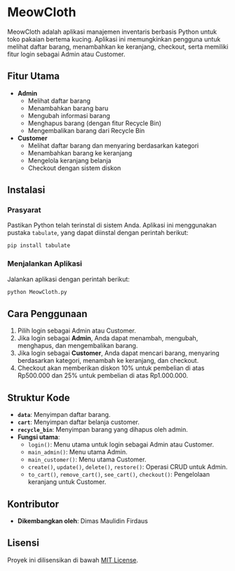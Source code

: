 # MeowCloth

MeowCloth adalah aplikasi manajemen inventaris berbasis Python untuk toko pakaian bertema kucing. Aplikasi ini memungkinkan pengguna untuk melihat daftar barang, menambahkan ke keranjang, checkout, serta memiliki fitur login sebagai Admin atau Customer.

## Fitur Utama
- **Admin**
  - Melihat daftar barang
  - Menambahkan barang baru
  - Mengubah informasi barang
  - Menghapus barang (dengan fitur Recycle Bin)
  - Mengembalikan barang dari Recycle Bin
- **Customer**
  - Melihat daftar barang dan menyaring berdasarkan kategori
  - Menambahkan barang ke keranjang
  - Mengelola keranjang belanja
  - Checkout dengan sistem diskon

## Instalasi
### Prasyarat
Pastikan Python telah terinstal di sistem Anda. Aplikasi ini menggunakan pustaka `tabulate`, yang dapat diinstal dengan perintah berikut:

```bash
pip install tabulate
```

### Menjalankan Aplikasi
Jalankan aplikasi dengan perintah berikut:

```bash
python MeowCloth.py
```

## Cara Penggunaan
1. Pilih login sebagai Admin atau Customer.
2. Jika login sebagai **Admin**, Anda dapat menambah, mengubah, menghapus, dan mengembalikan barang.
3. Jika login sebagai **Customer**, Anda dapat mencari barang, menyaring berdasarkan kategori, menambah ke keranjang, dan checkout.
4. Checkout akan memberikan diskon 10% untuk pembelian di atas Rp500.000 dan 25% untuk pembelian di atas Rp1.000.000.

## Struktur Kode
- **`data`**: Menyimpan daftar barang.
- **`cart`**: Menyimpan daftar belanja customer.
- **`recycle_bin`**: Menyimpan barang yang dihapus oleh admin.
- **Fungsi utama**:
  - `login()`: Menu utama untuk login sebagai Admin atau Customer.
  - `main_admin()`: Menu utama Admin.
  - `main_customer()`: Menu utama Customer.
  - `create()`, `update()`, `delete()`, `restore()`: Operasi CRUD untuk Admin.
  - `to_cart()`, `remove_cart()`, `see_cart()`, `checkout()`: Pengelolaan keranjang untuk Customer.

## Kontributor
- **Dikembangkan oleh**: Dimas Maulidin Firdaus

## Lisensi
Proyek ini dilisensikan di bawah [MIT License](LICENSE).

